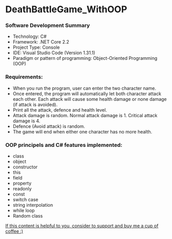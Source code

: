 # DeathBattleGame_WithOOP

### Software Development Summary
- Technology: C#
- Framework: .NET Core 2.2
- Project Type: Console
- IDE: Visual Studio Code (Version 1.31.1)
- Paradigm or pattern of programming: Object-Oriented Programming (OOP)

### Requirements:
- When you run the program, user can enter the two character name.
- Once entered, the program will automatically let both character attack each other. Each attack will cause some health damage or none damage (if attack is avoided).
- Print all the attack, defence and health level.
- Attack damage is random. Normal attack damage is 1. Critical attack damage is 4.
- Defence (Avoid attack) is random. 
- The game will end when either one character has no more health.

### OOP principels and C# features implemented:
- class
- object
- constructor
- this
- field
- property
- readonly 
- const
- switch case
- string interpolation
- while loop
- Random class

[If this content is helpful to you, consider to support and buy me a cup of coffee :) ](https://ko-fi.com/V7V2PN67)
